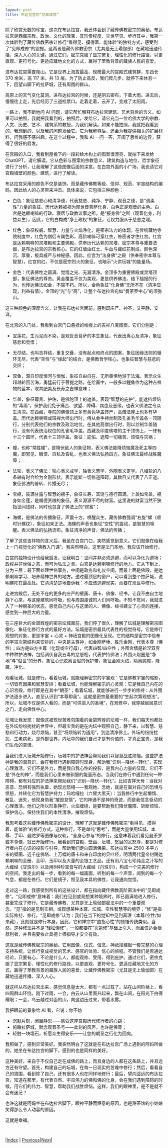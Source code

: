 ```yaml
---
layout: post
title: 布达拉宫的“见即成修”
---
```


除了欣赏无数的珍宝，这次在布达拉宫，我还体会到了藏传佛教密宗的奥秘。布达拉宫是西藏宗教、政治、文化的瑰宝，其珍贵程度，举世罕见。步行其中，我第一次体验到了藏传佛教密宗让修行“看得见、摸得着、能体验”的独特方式，感受到了“见即成修”的震撼。这两者是藏传佛教密宗（尤其是无上瑜伽部）在藏地迅速传播、深入人心的关键。通过它们，密宗克服了显宗繁复、理性化的修行路径，以更直观、更符号化、更适应藏地文化的方式，赢得了苯教背景的藏族人民的喜爱。

进​​布达拉宫需要爬山。它是世界上海拔最高、规模最大的宫殿式建筑群，东西长 370 余米，高 117 米，共 13 层。为了防止高反，我们爬几步，就停下来休息一下，回望山脚下的拉萨城，还有周围的群山。

高原上的天气变化莫测。进布达拉宫的时候，还是阴云密布，下着大雨。进去后，慢慢往上走，先后经历了三道检票口。走着走着，云开了，变成了太阳雨。

一路上，我不断地问 AI 问题，请它帮忙解释布达拉宫建筑、艺术背后的含义。如果可以拍照，我就把我看到的，拍照后，发给它，请它充当一位哈佛大学的宗教、人文、历史、艺术、建筑系的教授，为我们解读。如果不能拍照，我就把我看到的、我想到的、以及我的问题发给它。它为我解释后，还会为我提供相关的扩展材料，问我感不感兴趣。在这个过程中，我和 AI 一问一答，开阔了思维的边界，获得了很好的启发。

在宫殿的入口，我看到屋檐下的一段彩绘木构上的图案很漂亮，就拍下来发给 ChatGPT，请它解读。它从色彩与图案的宗教意义、建筑构造与地位、哲学象征进行了分析，让我理解了这些图像后面的深意。在白宫外面的小广场，我也请它对宫殿墙壁的颜色、建筑，进行了解读。

布达拉宫采用的颜色不仅是装饰，而是藏传佛教等级、信仰、规范、宇宙结构的编码，因此给人的心灵带来冲击。具体来说，它包括三种颜色：

* 白色：象征慈悲心和清净德，代表慈悲、纯净、宁静、观音之德，是“调柔性”力量的象征。历代达赖被视为观世音菩萨化身，白色正是观音的主色。白宫是达赖喇嘛的行政、寝居与政教议事之所，是“报身佛”之所（观音化身，利益众生），因此，它的白构成“净土政权”的象征，让权力服从于慈悲之理。

* 红色：象征权威、智慧、力量与火焰净化，是密宗法力的体现。在传统藏地寺院制度中，红色为僧侣专属色彩，高阶喇嘛可穿红衣，修密者才住红宫。红宫是达赖喇嘛的灵塔殿和主要佛殿，供奉历代达赖的灵塔、密宗本尊与重要法器，是布达拉宫的宗教核心。它的红墙由红土、牛血与藏红花制成，颜色深沉、厚重，极具威严与神秘感。因此，红宫为“法身佛”之殿（供奉密宗本尊与智慧）。红宫的红，不仅是密宗烈火的象征，也暗示“火供坛城”的能量场。

* 金色：代表佛性之圆满、觉悟之光、无漏清净。金顶多为重要佛殿或灵塔顶部，象征佛法的尊贵。黄金覆盖不仅为美观，更是供养佛法、结下福报的行为，也传达佛法如金，不腐不朽。所以，金色象征“化身佛”无所不在（清净显现，利益有情）。金顶的“光”与“高”，让整个布达拉宫宛如“曼荼罗中心”的须弥山。

这三种颜色的深厚含义，让我在布达拉宫面前，感到既庄严、神圣，又平静、安详。

在北宫的入门处，我看到白宫门口悬挂的帷幔上的吉祥八宝图案。它们分别是：

- 宝莲花，生污泥而不染，是观世音菩萨的本生象征，代表出离心及清净，象征慈悲和觉悟；

- 无尽结，也叫吉祥结，重复交叠，没有起点和终点的图案，象征因缘法则的循环无尽，代表“空性”与“缘起”的结合，是佛教哲学核心，也象征智慧与慈悲的交织；

- 双鱼，源自印度恒河与恒伽，象征自由自在、无所畏惧地游于法海。表示众生超越轮回苦海，勇猛前行于菩提之路。在绘画中，一般多以鲤鱼作为这种吉祥物的蓝本，取其肥美及长寿之吉祥意味；

- 华盖，象征尊贵、护佑，是佛陀顶上的遮盖，表现“智慧的庇护”，能遮挡烦恼的“毒雨”，保护我们免于痛苦、欲望、障碍、病患及恶缘，也表义佛法之令众生清凉。在西藏，寺院的佛像顶上多有黄色华盖饰严，高僧法座上也多有华盖。历代达赖喇嘛或班禅大师出行时，侍从会手持丝制及孔雀毛华盖各一顶随行，分别代表他们的宗教及政治地位。在其他高僧出行时，则以丝制华盖随行，没有代表统治权位的孔雀毛华盖。西藏及印度佛塔的主干顶饰上，一律有十三个圆环，代表十三顶华盖。象征：庇佑、遮障一切痛苦、烦恼与灾祸；

- 幢，也称“常胜幢”，是降伏敌人的象征物，表义佛法能降烦恼魔及死主等四魔，即邪见、瞋恨、自私及昏乱，也表义佛法弘扬四方。象征佛法最终战胜魔障；

- 法轮，表义了佛法：轮心表义戒学，轴表义慧学，外圈表义定学。八幅轮的八条轴有时会绘为金刚形状，表示能断一切修道障碍，其数目又代表了八正道。象征佛法的普转、传播无尽；

- 宝瓶，装满甘露与智慧的瓶子，象征长寿、富饶与德行圆满。上盖如宝盖，瓶身如金莲，是福德资粮的象征。表义源源不尽的财富。这里说的财富当然不狭指世间钱财，同时也包含了佛法上的“财富”；

- 海螺，是佛法的传播象征，声震十方，唤醒众生。藏传佛教强调“右旋”螺（顺时针螺纹），象征如来正法。海螺的声音也象征“空性”的震动，是智慧的唤醒。表义佛法的弘扬流布。象征清净的声音、佛法的传播；

了解了这些吉祥物的含义后，我坐在白宫门口，突然感觉到意义。它们就像在给我上一门视觉化的“佛教入门课”。我突然明白，这里是法门圣地，我应该开始修行。

白宫的独特设计也给我启发，让我明白：世间并非必须逃避，而可以净化为道场；政权并非世俗之恶，而可为弘法之具。白宫是达赖喇嘛修行的地方。它从下到上，分为三层：最下面处理世俗事务，中间是政务和礼仪空间，而最上面是佛殿，是达赖喇嘛学习、培养精神世界的地方。透过最顶层的窗户，可以看到整个拉萨城，说明佛陀在最高处。它清清楚楚地告诉我：不应该逃避现实，而要在现世中修行。

走进宫殿后，无处不在的更多的庄严的壁画、唐卡、佛像、经书，让我不由自主地静下心来，与这座建筑同呼吸，也与周围虔诚的人们同呼吸。不知不觉间，我就进入了一种朝圣的状态，感觉自己内心与这里的人、佛像、经书建立了心灵的连接，感觉到一种巨大的力量。

在三座巨大的金碧辉煌的密宗坛城面前，我们停了很久，理解了坛城是理解密宗图像化、象征化修行方式的最好方法。坛城是密宗最具代表性的视觉符号。它是修行观想的对象，更是宇宙 + 心灵 + 神祇宫殿的图像化呈现。它的结构是密宗中信奉的宇宙次第结构来安排的，中央是主尊神，如金刚萨埵、胜乐金刚，代表本尊（佛性）；四方是四方主尊（化现或空行母），代表四智/四空性；外围宫墙是轮涅双界中种种护法神，包括调伏自我五毒的忿怒相，代表护持佛法；外围火焰圈是“净地”与“俗世”的分界，象征心识脱离世俗的保护带，象征金刚火焰，隔离魔障，降魔，净化。

观看坛城，就是修行。看着坛城，就能理解密宗的宇宙观：它是佛教宇宙的缩影，一切皆有因果和智慧安排；看着坛城，也能理解密宗的心灵观：它是我自己内在的心识宫殿，修行即是在其中“朝圣”；看着坛城，就能够进行一步步的修持：从外围护法逐步进入，直至认识到“本尊即我”。这就是密宗最重要的“生起次第观想法”。所以，坛城不仅是供人看的，而是“可供进入的圣境”，在观修中，我穿越层层意识之门，走向佛性中心。

坛城让我发现：就像这被现世苦难包围着的金碧辉煌的坛城一样，我们每天也都处在外坛纷纷扰扰的世界中，但最宝贵的是在内坛中观照自己，静下来，以智慧、慈悲和行动力，烧尽烦恼，甚至“将烦恼转为道用”，到达清净佛土。外坛的纷纷扰扰、生老病死，是外部世界，内坛中的我们自己才是有价值的，才真正宝贵，是我们生命的真谛。

当我们进入坛城开始修行，坛城中的护法神会帮助我们以智慧战胜烦恼。这些护法神是我的潜意识，会在我修行遇到障碍时现身，帮助我“识别—降伏—转化”，实现心理激活。它们不是外力，而是我自我心性的投影，是我内心力量的显现。它们不是“外在的神”，而是我们心里未被驯服的能量形态。当我们在修行中遇到任何一种障碍，都有对应的护法神来帮助我们“识别—降伏—转化”。比如吉祥天母：当我对恶意、恐惧有强烈执着，她现忿怒相——我观她、念她，就是在面对自己的恐惧与愤怒，并转化它为智慧护持力；玛哈嘎拉（六臂大黑天）：当我修行中生起懒惰、散乱、迷失，他现身助我“摧毁怠惰”。它的神通不是神的奇迹，而是我信念驱动的心理激活。他们之所以形象狰狞，火焰缠绕，是要帮助我们降伏魔障、斩断烦恼、保护信心，保持住我们的本性清净，摧毁烦恼。

我思考着这些藏传佛教密宗的设计，理解了这就是藏传佛教密宗“看得见、摸得着、能体验”的修行方式。这种修行，不是单纯“思考”，而是大量使用坛城、本尊、手印、曼陀罗等图像与仪轨，“全身心参与”的修行。这意味着我们看见曼荼罗或本尊像，就已开始修行。我看到的宫殿、壁画、坛城、怒目的忿怒尊，都是对修行者内在心识的投影与引导，帮助我们走向圆满佛果。布达拉宫中 2500 多平方米的壁画、近千座佛塔、上万幅的唐卡和来自印度的贝叶经，明清两代皇帝封赐达赖喇嘛的金册、金印、玉印以及大量的金银工艺品，还有用八宝七珍纯金之汁写的大藏经《甘珠尔》以及用8种珍宝誊写的大藏经《丹珠尔》，构成一个完美的修行的空间。我走出的每一步，看到的每一幅画面，听到的每一个声音，闻到的每一个气息，都是在修行。它们是镜子，照见我本具的佛性，让我通向觉悟。

走过这一路，我感受到所有的这些设计，都在指向藏传佛教高阶密法中的“见即成修”。“见即成修”意味着：我们在见到或观想某种境界时，即已圆满地进入修行，甚至完成了修行。它是藏传佛教、尤其是无上瑜伽部密法中的一个重要观念。“见”指的是见到实相，或观想某种本尊、坛城、空性智慧等的境界；“修”是指实际修持、修行。“见即成修”认为：我们在当下的觉知中见到真理（本尊/空性/如来藏），此刻就是修行本身。因此，它和禅宗中“直指心性”的顿悟传统类似。当然，这种修法并不是“轻松懒修”，一般都要在“次第修”基础上引入，而且仅适合根器利者，并且需要依止具德上师指导才安全有效。

这就是藏传佛教密宗的奥秘。它用图像、仪式、信念、神祇搭建起一套完整的心理支持系统，让修行变成视觉的艺术、感官的体验、信心的旅程。不管我们是否通达经论，只要有心，不论是什么人，都能观修、受用、得到庇护。通过它们，密宗克服了显宗繁复、理性化的修行路径，以更直观、更符号化、更适应藏地文化的方式，赢得了苯教背景的藏族人民的喜爱，让藏传佛教密宗（尤其是无上瑜伽部）在藏地迅速传播、深入人心。

就这样从布达拉宫出来，感觉信息量太大，都有一点过载了。站在山间阶梯上，看四周群山环绕。刚下过雨，一会，白云从山里面升起来，飘在山间，在阳光下白得耀眼；一会，乌云越过对面的山，向这边压过来，带着水雾。

我把眼前的景象给 AI 看，它说：你不妨
* 沉默片刻，闭目静思——感受这座宫殿历代修行者的心跳；
* 俯瞰拉萨城，默念观音圣号——此刻的风声，也许是佛音；
* 轻触一块墙石，祈愿众生得安乐——让您的朝圣之行化为回向。

我照做了，感到异常美好。我突然明白了这就是在布达拉宫广场上遇到的阿妈所做的。她坐在布达拉宫的脚下，感到的也是同样的美好。

这种美好，来自于不仅自己走在成佛的路上，而且身边的人都在这条路上，并且远方还有守望。首先，构建自己的坛城，在每一日现实的苦难中修行；然后，看看自己的周围，看到除了自己，还有很多人也在同样地修行；最后，望向遥远的布达拉宫，知道在那里，有代表自然、宇宙伟力的佛和佛的化身，会在我们遇到障碍的时候，用它们的伟力、智慧，帮助我们战胜烦恼。这样，我们的眼神里，是不是就不会有迷茫？

也许这就是阿妈坐在布达拉宫脚下，眼神平静而惬意的原因，也是甜茶馆的小姑娘笑得那么令人动容的原因。

这就是幸福。

<br/>

|[Index](../) | [Previous](5-lamu-tiancha)|[Next](7-guanyin)|
